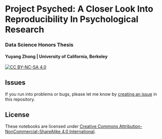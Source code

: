 # Project Psyched: A Closer Look Into Reproducibility In Psychological Research
### Data Science Honors Thesis
#### Yuyang Zhong | University of California, Berkeley

[![CC BY-NC-SA 4.0](https://img.shields.io/badge/license-CC--BY--NC--SA%204.0-blue)](https://github.com/yuyang-zhong/project-psyched/blob/master/LICENSE)

## Issues

If you run into problems or bugs, please let me know by [creating an issue](https://github.com/yuyang-zhong/project-psyched/issues/new) in this repository.

## License

These notebooks are licensed under [Creative Commons Attribution-NonCommercial-ShareAlike 4.0 International](https://creativecommons.org/licenses/by-nc-sa/4.0/).
